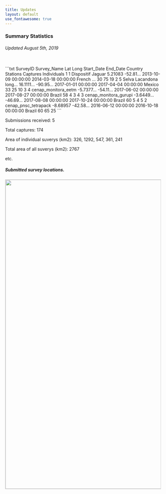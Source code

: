 ```yaml
---
title: Updates
layout: default
use_fontawesome: true
---
```


<h3>Summary Statistics</h3>
<h6 class="italic"> Updated August 5th, 2019</h6>
<br>
```txt
  SurveyID Survey_Name           Lat      Long    Start_Date          End_Date            Country  Stations Captures Individuals
     <dbl> <chr>                 <chr>    <chr>   <dttm>              <dttm>              <chr>       <int>    <int>       <int>
1        1 Dispositif Jaguar     5.21083  -52.81… 2013-10-09 00:00:00 2014-03-18 00:00:00 French …       30       75          19
2        5 Selva Lacandona long… 16.1111… -90.95… 2017-01-01 00:00:00 2017-04-04 00:00:00 Mexico         33       25          10
3        4 cenap_monitora_eetm   -5.7377… -54.11… 2017-06-02 00:00:00 2017-08-27 00:00:00 Brazil         58        4           3
4        3 cenap_monitora_gurupi -3.6449… -46.69… 2017-08-08 00:00:00 2017-10-24 00:00:00 Brazil         60        5           4
5        2 cenap_pnsc_tetrapack  -8.68957 -42.58… 2016-06-12 00:00:00 2016-10-18 00:00:00 Brazil         60       65          25
``` 
<br>
<div class="row content-row">     
<div class="col-12 col-sm-8">
    <p class="italic">Submissions received: 5</p>
    <p class="italic">Total captures: 174</p>
    <p class="italic">Area of individual suverys (km2): 326, 1292, 547, 361, 241</p>
    <p class="italic">Total area of all suverys (km2): 2767</p>
    <p class="italic">etc.</p>
</div>
<div class="col-12 col-sm-4 image-wrapper">
    <h5 class="italic">Submitted survey locations.</h5>
    <img src="{{ site.baseurl }}/images/map_updates/surveys_080519.png" width="1000" style="border:1px solid #cccccc">
</div>
</div>
<br>  
